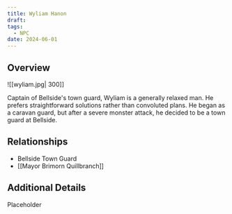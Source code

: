 ```yaml
---
title: Wyliam Hanon
draft: 
tags:
  - NPC
date: 2024-06-01
---
```

## Overview

![[wyliam.jpg| 300]]

Captain of Bellside's town guard, Wyliam is a generally relaxed man. He prefers straightforward solutions rather than convoluted plans. He began as a caravan guard, but after a severe monster attack, he decided to be a town guard at Bellside.

## Relationships

- Bellside Town Guard
- [[Mayor Brimorn Quillbranch]]

## Additional Details

Placeholder